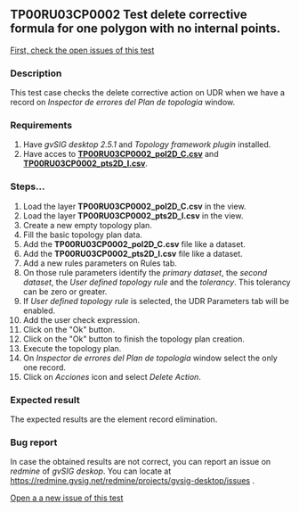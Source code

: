 ## TP00RU03CP0002 Test delete corrective formula for one polygon with no internal points.

[First, check the open issues of this test](https://redmine.gvsig.net/redmine/projects/gvsig-desktop/issues?utf8=%E2%9C%93&set_filter=1&f%5B%5D=status_id&op%5Bstatus_id%5D=o&f%5B%5D=subject&op%5Bsubject%5D=%7E&v%5Bsubject%5D%5B%5D=TP00RU03CP0002&f%5B%5D=&c%5B%5D=tracker&c%5B%5D=status&c%5B%5D=priority&c%5B%5D=subject&c%5B%5D=assigned_to&c%5B%5D=updated_on&group_by=)

### Description

This test case checks the delete corrective action on UDR when we have a record on *Inspector de errores del Plan de topologia* window.

### Requirements

1. Have *gvSIG desktop 2.5.1* and *Topology framework plugin* installed.
2. Have acces to [**TP00RU03CP0002_pol2D_C.csv**](https://github.com/jolicar/TopologyRuleUserDefinedRule/blob/master/testing/cases/TP00_TopologyRules/RU03_UserDefinedRule/CP0002_UDR_FC_D/TP00RU03CP0002_pol2D_C.csv) and [**TP00RU03CP0002_pts2D_I.csv**](https://github.com/jolicar/TopologyRuleUserDefinedRule/blob/master/testing/cases/TP00_TopologyRules/RU03_UserDefinedRule/CP0002_UDR_FC_D/TP00RU03CP0002_pts2D_I.csv).
### Steps...

1. Load the layer **TP00RU03CP0002_pol2D_C.csv** in the view.
2. Load the layer **TP00RU03CP0002_pts2D_I.csv** in the view.
3. Create a new empty topology plan.
4. Fill the basic topology plan data.
5. Add the **TP00RU03CP0002_pol2D_C.csv** file like a dataset.
6. Add the **TP00RU03CP0002_pts2D_I.csv** file like a dataset.
7. Add a new rules parameters on Rules tab.
8. On those rule parameters identify the *primary dataset*, the *second dataset*, the *User defined topology rule* and the *tolerancy*. This tolerancy can be zero or greater.
9. If *User defined topology rule* is selected, the UDR Parameters tab will be enabled.
10. Add the user check expression.
11. Click on the "Ok" button.
12. Click on the "Ok" button to finish the topology plan creation.
13. Execute the topology plan.
14. On *Inspector de errores del Plan de topologia* window select the only one record.
15. Click on *Acciones* icon and select *Delete Action*.


### Expected result

The expected results are the element record elimination.


### Bug report


In case the obtained results are not correct, you can report an issue on *redmine* of *gvSIG deskop*. You can locate at
https://redmine.gvsig.net/redmine/projects/gvsig-desktop/issues .

[Open a a new issue of this test](https://redmine.gvsig.net/redmine/projects/gvsig-desktop/issues/new?issue[subject]=TP00RU03CP0002+Test+delete+corrective+formula+for+one+polygon+with+no+internal+points)

